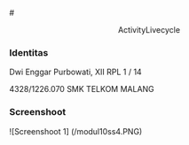#<p align="center"> ActivityLivecycle </p>

### **Identitas**
Dwi Enggar Purbowati, XII RPL 1 / 14

4328/1226.070 SMK TELKOM MALANG

### **Screenshoot**
![Screenshoot 1] (/modul10ss4.PNG)
